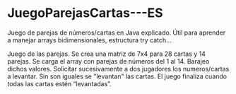 # JuegoParejasCartas---ES
Juego de parejas de números/cartas en Java explicado. Útil para aprender a manejar arrays bidimensionales, estructura try catch... 

Juego de las parejas. Se crea una matriz de 7x4 para 28 cartas y 14 parejas.
Se carga el array con parejas de números del 1 al 14. Barajeo dichos valores.
Solicitar sucesivamente a dos jugadores los numeros/cartas a levantar. Sin son iguales se
"levantan" las cartas. El juego finaliza cuando todas las cartas estén
“levantadas”.
